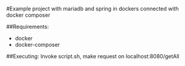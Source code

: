 #Example project with mariadb and spring in dockers connected with docker composer

##Requirements:
* docker
* docker-composer

##Executing:
Invoke script.sh, make request on localhost:8080/getAll
